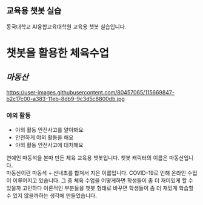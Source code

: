 ## 교육용 챗봇 실습

동국대학교 AI융합교육대학원 교육용 챗봇 실습입니다.

# **챗봇**을 활용한 체육수업

## *마동산*
https://user-images.githubusercontent.com/80457065/115669847-b2c17c00-a383-11eb-8db9-9c3d5c8800db.jpg

### 야외 활동

- 야외 활동 안전사고를 알아봐요
- 안전하게 야외 활동을 해요
- 야외 활동 안전사고에 대처해요

연예인 마동석을 본따 만든 체육 교육용 챗봇입니다.
  챗봇 캐릭터의 이름은 마동산입니다.  
  마동산이란 마동석 + 산내초를 합쳐서 지은 이름입니다.
  COVID-19로 인해 온라인 수업이 이루어지고 있습니다.
  그 중 체육 수업을 어떻게하면 학생들이 좀 더 재미있게 할 수 있을까 고민하다
  이론적인 부분들을 챗봇 형태로 바꾸면 학생들이 좀 더 재밌게 학습할 수 있지 않을까하는 생각에 만들었습니다.
